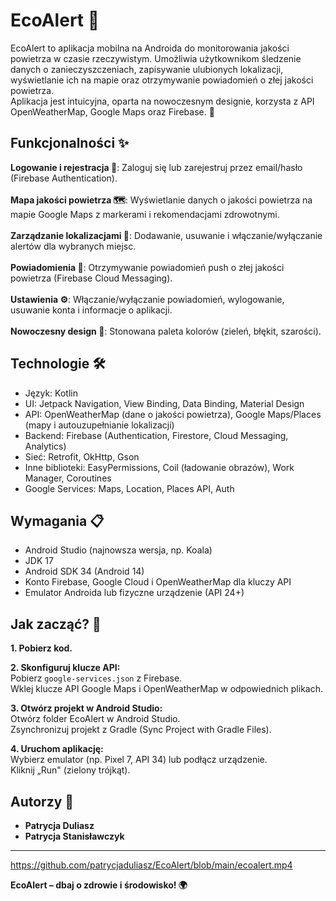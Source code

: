# EcoAlert 🌿

EcoAlert to aplikacja mobilna na Androida do monitorowania jakości powietrza w czasie rzeczywistym. Umożliwia użytkownikom śledzenie danych o zanieczyszczeniach, zapisywanie ulubionych lokalizacji, wyświetlanie ich na mapie oraz otrzymywanie powiadomień o złej jakości powietrza.</br>
Aplikacja jest intuicyjna, oparta na nowoczesnym designie, korzysta z API OpenWeatherMap, Google Maps oraz Firebase. 🚀

## Funkcjonalności ✨

**Logowanie i rejestracja 📧**: Zaloguj się lub zarejestruj przez email/hasło (Firebase Authentication).</br></br>
**Mapa jakości powietrza 🗺️**: Wyświetlanie danych o jakości powietrza na mapie Google Maps z markerami i rekomendacjami zdrowotnymi.</br></br>
**Zarządzanie lokalizacjami 📍**: Dodawanie, usuwanie i włączanie/wyłączanie alertów dla wybranych miejsc.</br></br>
**Powiadomienia 🔔**: Otrzymywanie powiadomień push o złej jakości powietrza (Firebase Cloud Messaging).</br></br>
**Ustawienia ⚙️**: Włączanie/wyłączanie powiadomień, wylogowanie, usuwanie konta i informacje o aplikacji.</br></br>
**Nowoczesny design 🎨**: Stonowana paleta kolorów (zieleń, błękit, szarości).

## Technologie 🛠️

- Język: Kotlin</br>
- UI: Jetpack Navigation, View Binding, Data Binding, Material Design</br>
- API: OpenWeatherMap (dane o jakości powietrza), Google Maps/Places (mapy i autouzupełnianie lokalizacji)</br>
- Backend: Firebase (Authentication, Firestore, Cloud Messaging, Analytics)</br>
- Sieć: Retrofit, OkHttp, Gson</br>
- Inne biblioteki: EasyPermissions, Coil (ładowanie obrazów), Work Manager, Coroutines</br>
- Google Services: Maps, Location, Places API, Auth

## Wymagania 📋

- Android Studio (najnowsza wersja, np. Koala)
- JDK 17
- Android SDK 34 (Android 14)
- Konto Firebase, Google Cloud i OpenWeatherMap dla kluczy API
- Emulator Androida lub fizyczne urządzenie (API 24+)

## Jak zacząć? 🚀

**1. Pobierz kod.**

**2. Skonfiguruj klucze API:**</br>
Pobierz `google-services.json` z Firebase.</br>
Wklej klucze API Google Maps i OpenWeatherMap w odpowiednich plikach.

**3. Otwórz projekt w Android Studio:**</br>
Otwórz folder EcoAlert w Android Studio.</br>
Zsynchronizuj projekt z Gradle (Sync Project with Gradle Files).

**4. Uruchom aplikację:**</br>
Wybierz emulator (np. Pixel 7, API 34) lub podłącz urządzenie.</br>
Kliknij „Run" (zielony trójkąt).

## Autorzy 🤝

- **Patrycja Duliasz**
- **Patrycja Stanisławczyk**

---

https://github.com/patrycjaduliasz/EcoAlert/blob/main/ecoalert.mp4

**EcoAlert – dbaj o zdrowie i środowisko! 🌍**
